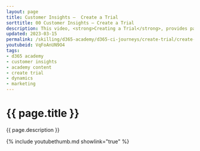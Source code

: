```yaml
---
layout: page
title: Customer Insights —  Create a Trial
sorttitle: 00 Customer Insights — Create a Trial
description: This video, <strong>Creating a Trial</strong>, provides partners with step-by-step guidance on how to quickly create a Marketing trial.
updated: 2023-03-15
permalink: /skilling/d365-academy/d365-ci-journeys/create-trial/create-trial
youtubeid: VqFoAnUN9O4
tags: 
- d365 academy
- customer insights
- academy content
- create trial
- dynamics
- marketing
---
```


# {{ page.title }}

{{ page.description }}

{% include youtubethumb.md showlink="true" %}